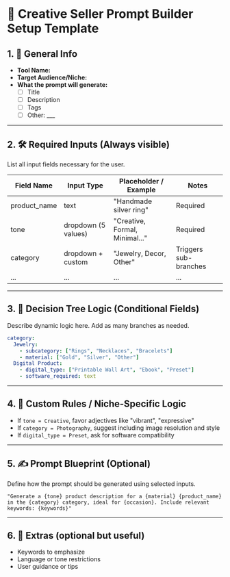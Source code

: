 # 🌟 Creative Seller Prompt Builder Setup Template

## 1. 🧠 General Info

- **Tool Name:** 
- **Target Audience/Niche:** 
- **What the prompt will generate:** 
  - [ ] Title
  - [ ] Description
  - [ ] Tags
  - [ ] Other: ___

---

## 2. 🛠️ Required Inputs (Always visible)

List all input fields necessary for the user.

| Field Name        | Input Type         | Placeholder / Example               | Notes                       |
|------------------|--------------------|-------------------------------------|-----------------------------|
| product_name      | text               | "Handmade silver ring"              | Required                    |
| tone              | dropdown (5 values)| "Creative, Formal, Minimal..."      | Required                    |
| category          | dropdown + custom  | "Jewelry, Decor, Other"             | Triggers sub-branches       |
| ...               | ...                | ...                                 | ...                         |

---

## 3. 🌳 Decision Tree Logic (Conditional Fields)

Describe dynamic logic here. Add as many branches as needed.

```yaml
category:
  Jewelry:
    - subcategory: ["Rings", "Necklaces", "Bracelets"]
    - material: ["Gold", "Silver", "Other"]
  Digital Product:
    - digital_type: ["Printable Wall Art", "Ebook", "Preset"]
    - software_required: text
```

---

## 4. 🎯 Custom Rules / Niche-Specific Logic

- If `tone = Creative`, favor adjectives like "vibrant", "expressive"
- If `category = Photography`, suggest including image resolution and style
- If `digital_type = Preset`, ask for software compatibility

---

## 5. ✍️ Prompt Blueprint (Optional)

Define how the prompt should be generated using selected inputs.

```text
"Generate a {tone} product description for a {material} {product_name} in the {category} category, ideal for {occasion}. Include relevant keywords: {keywords}"
```

---

## 6. 🧩 Extras (optional but useful)

- Keywords to emphasize
- Language or tone restrictions
- User guidance or tips
